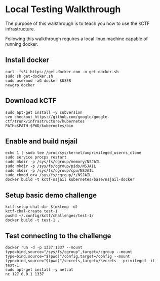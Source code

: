 # Local Testing Walkthrough

The purpose of this walkthrough is to teach you how to use the kCTF infrastructure.

Following this walkthrough requires a local linux machine capable of running docker.

## Install docker
```
curl -fsSL https://get.docker.com -o get-docker.sh
sudo sh get-docker.sh
sudo usermod -aG docker $USER
newgrp docker
```

## Download kCTF
```
sudo apt-get install -y subversion
svn checkout https://github.com/google/google-ctf/trunk/infrastructure/kubernetes
PATH=$PATH:$PWD/kubernetes/bin
```

## Enable and build nsjail
```
echo 1 | sudo tee /proc/sys/kernel/unprivileged_userns_clone
sudo service procps restart
sudo mkdir -p /sys/fs/cgroup/memory/NSJAIL
sudo mkdir -p /sys/fs/cgroup/pids/NSJAIL
sudo mkdir -p /sys/fs/cgroup/cpu/NSJAIL
sudo chmod o+w /sys/fs/cgroup/*/NSJAIL
docker build -t kctf-nsjail kubernetes/base/nsjail-docker
```

## Setup basic demo challenge
```
kctf-setup-chal-dir $(mktemp -d)
kctf-chal-create test-1
pushd ~/.config/kctf/challenges/test-1/
docker build -t test-1 .
```

## Test connecting to the challenge
```
docker run -d -p 1337:1337 --mount type=bind,source="/sys/fs/cgroup",target=/cgroup --mount type=bind,source="$(pwd)"/config,target=/config --mount type=bind,source="$(pwd)"/secrets,target=/secrets --privileged -it test-1
sudo apt-get install -y netcat
nc 127.0.0.1 1337
```
